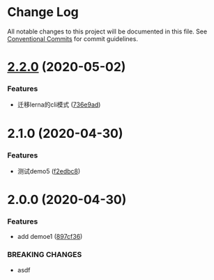 # Change Log

All notable changes to this project will be documented in this file.
See [Conventional Commits](https://conventionalcommits.org) for commit guidelines.

# [2.2.0](https://github.com/rmchen-12/mono-registry/compare/@aclink/demo5@2.1.0...@aclink/demo5@2.2.0) (2020-05-02)


### Features

* 迁移lerna的cli模式 ([736e9ad](https://github.com/rmchen-12/mono-registry/commit/736e9ad9062b317dab041e22310e69726f115015))





# 2.1.0 (2020-04-30)


### Features

* 测试demo5 ([f2edbc8](https://github.com/rmchen-12/mono-registry/commit/f2edbc82aab74ba3ddb20ae6d75a3be5fdcafcd8))





# 2.0.0 (2020-04-30)

### Features

-   add demoe1 ([897cf36](https://github.com/rmchen-12/mono-registry/commit/897cf362581362feecc09faf927ec896cd3e6aed))

### BREAKING CHANGES

-   asdf
